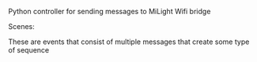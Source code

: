 Python controller for sending messages to MiLight Wifi bridge


Scenes:

These are events that consist of multiple messages that create some type of sequence